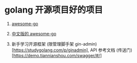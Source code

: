# golang 开源项目好的项目

1. [awesome-go](https://github.com/avelino/awesome-go)

2. [中文版的 awesome-go](https://github.com/hackstoic/golang-open-source-projects)

3.  新手学习开源框架 (限管理脚手架 gin-admin)[https://studygolang.com/p/ginadmin], API 参考文档 (传送门)[https://demo.tiannianshou.com/swagger/#/]